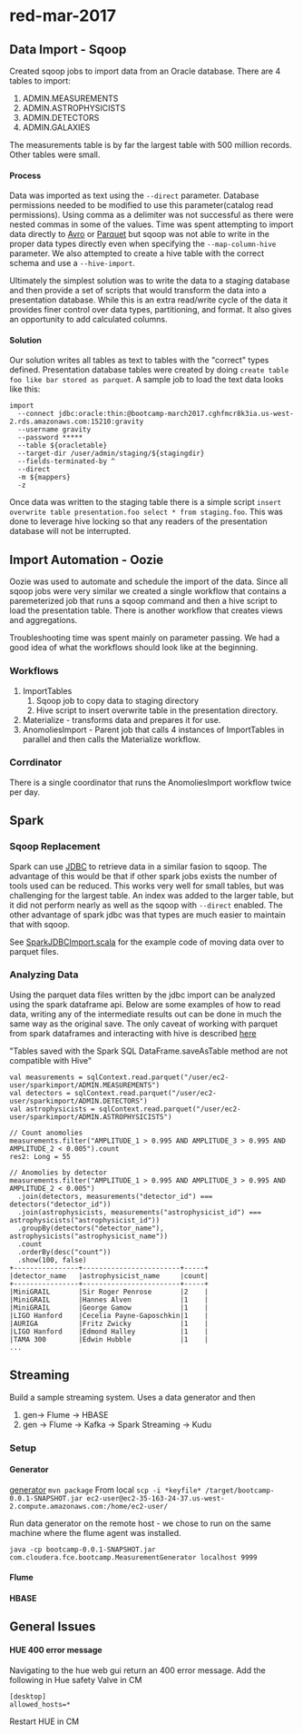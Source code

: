 # red-mar-2017

## Data Import - Sqoop
Created sqoop jobs to import data from an Oracle database.  There are 4 tables to import:

1. ADMIN.MEASUREMENTS
1. ADMIN.ASTROPHYSICISTS
1. ADMIN.DETECTORS
1. ADMIN.GALAXIES

The measurements table is by far the largest table with 500 million records.  Other tables were small.  

#### Process
Data was imported as text using the ```--direct``` parameter.  Database permissions needed to be modified to use this parameter(catalog read permissions).  Using comma as a delimiter was not successful as there were nested commas in some of the values.  Time was spent attempting to import data directly to [Avro](http://avro.apache.org/) or [Parquet](http://parquet.apache.org/) but sqoop was not able to write in the proper data types directly even when specifying the ```--map-column-hive``` parameter.  We also attempted to create a hive table with the correct schema and use a ```--hive-import```.  

Ultimately the simplest solution was to write the data to a staging database and then provide a set of scripts that would transform the data into a presentation database.  While this is an extra read/write cycle of the data it provides finer control over data types, partitioning, and format.  It also gives an opportunity to add calculated columns.  

#### Solution
Our solution writes all tables as text to tables with the "correct" types defined.  Presentation database tables were created by doing ```create table foo like bar stored as parquet```.  A sample job to load the text data looks like this:

```
import 
  --connect jdbc:oracle:thin:@bootcamp-march2017.cghfmcr8k3ia.us-west-2.rds.amazonaws.com:15210:gravity 
  --username gravity 
  --password *****  
  --table ${oracletable} 
  --target-dir /user/admin/staging/${stagingdir} 
  --fields-terminated-by ^ 
  --direct 
  -m ${mappers} 
  -z
```

Once data was written to the staging table there is a simple script ```insert overwrite table presentation.foo select * from staging.foo```.  This was done to leverage hive locking so that any readers of the presentation database will not be interrupted.


## Import Automation - Oozie
Oozie was used to automate and schedule the import of the data.  Since all sqoop jobs were very similar we created a single workflow that contains a paremeterized job that runs a sqoop command and then a hive script to load the presentation table.  There is another workflow that creates views and aggregations.

Troubleshooting time was spent mainly on parameter passing.  We had a good idea of what the workflows should look like at the beginning.

### Workflows
1. ImportTables
    1. Sqoop job to copy data to staging directory
    1. Hive script to insert overwrite table in the presentation directory.
1. Materialize - transforms data and prepares it for use.
1. AnomoliesImport - Parent job that calls 4 instances of ImportTables in parallel and then calls the Materialize workflow.

### Corrdinator
There is a single coordinator that runs the AnomoliesImport workflow twice per day.

## Spark

### Sqoop Replacement
Spark can use [JDBC](https://spark.apache.org/docs/1.6.0/sql-programming-guide.html#jdbc-to-other-databases) to retrieve data in a similar fasion to sqoop.  The advantage of this would be that if other spark jobs exists the number of tools used can be reduced.  This works very well for small tables, but was challenging for the largest table.  An index was added to the larger table, but it did not perform nearly as well as the sqoop with ```--direct``` enabled.  The other advantage of spark jdbc was that types are much easier to maintain that with sqoop.

See [SparkJDBCImport.scala](spark/src/main/scala/bootcamp/SparkJDBCImport.scala) for the example code of moving data over to parquet files.

### Analyzing Data
Using the parquet data files written by the jdbc import can be analyzed using the spark dataframe api.  Below are some examples of how to read data, writing any of the intermediate results out can be done in much the same way as the original save.  The only caveat of working with parquet from spark dataframes and interacting with hive is described [here](https://www.cloudera.com/documentation/enterprise/release-notes/topics/cdh_rn_spark_ki.html) 

"Tables saved with the Spark SQL DataFrame.saveAsTable method are not compatible with Hive"

```
val measurements = sqlContext.read.parquet("/user/ec2-user/sparkimport/ADMIN.MEASUREMENTS")
val detectors = sqlContext.read.parquet("/user/ec2-user/sparkimport/ADMIN.DETECTORS")
val astrophysicists = sqlContext.read.parquet("/user/ec2-user/sparkimport/ADMIN.ASTROPHYSICISTS")

// Count anomolies
measurements.filter("AMPLITUDE_1 > 0.995 AND AMPLITUDE_3 > 0.995 AND AMPLITUDE_2 < 0.005").count
res2: Long = 55  

// Anomolies by detector
measurements.filter("AMPLITUDE_1 > 0.995 AND AMPLITUDE_3 > 0.995 AND AMPLITUDE_2 < 0.005")
  .join(detectors, measurements("detector_id") === detectors("detector_id"))
  .join(astrophysicists, measurements("astrophysicist_id") === astrophysicists("astrophysicist_id"))
  .groupBy(detectors("detector_name"), astrophysicists("astrophysicist_name"))
  .count
  .orderBy(desc("count"))
  .show(100, false)
+----------------+------------------------+-----+                               
|detector_name   |astrophysicist_name     |count|
+----------------+------------------------+-----+
|MiniGRAIL       |Sir Roger Penrose       |2    |
|MiniGRAIL       |Hannes Alven            |1    |
|MiniGRAIL       |George Gamow            |1    |
|LIGO Hanford    |Cecelia Payne-Gaposchkin|1    |
|AURIGA          |Fritz Zwicky            |1    |
|LIGO Hanford    |Edmond Halley           |1    |
|TAMA 300        |Edwin Hubble            |1    |
...
```

## Streaming
Build a sample streaming system.  Uses a data generator and then
1. gen-> Flume -> HBASE
1. gen -> Flume -> Kafka -> Spark Streaming -> Kudu

### Setup
#### Generator
[generator](generator/)
```mvn package```
From local
```scp -i *keyfile* /target/bootcamp-0.0.1-SNAPSHOT.jar ec2-user@ec2-35-163-24-37.us-west-2.compute.amazonaws.com:/home/ec2-user/```

Run data generator on the remote host - we chose to run on the same machine where the flume agent was installed.
```
java -cp bootcamp-0.0.1-SNAPSHOT.jar com.cloudera.fce.bootcamp.MeasurementGenerator localhost 9999
```

#### Flume

#### HBASE

## General Issues
#### HUE 400 error message
Navigating to the hue web gui return an 400 error message.
Add the following in Hue safety Valve in CM
```
[desktop]
allowed_hosts=*
```
Restart HUE in CM
